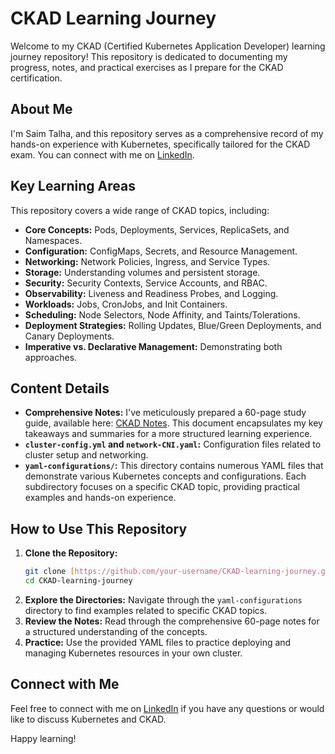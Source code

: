 # CKAD Learning Journey

Welcome to my CKAD (Certified Kubernetes Application Developer) learning journey repository! This repository is dedicated to documenting my progress, notes, and practical exercises as I prepare for the CKAD certification.

## About Me

I'm Saim Talha, and this repository serves as a comprehensive record of my hands-on experience with Kubernetes, specifically tailored for the CKAD exam. You can connect with me on [LinkedIn](https://www.linkedin.com/in/saim-talha/).

## Key Learning Areas

This repository covers a wide range of CKAD topics, including:

* **Core Concepts:** Pods, Deployments, Services, ReplicaSets, and Namespaces.
* **Configuration:** ConfigMaps, Secrets, and Resource Management.
* **Networking:** Network Policies, Ingress, and Service Types.
* **Storage:** Understanding volumes and persistent storage.
* **Security:** Security Contexts, Service Accounts, and RBAC.
* **Observability:** Liveness and Readiness Probes, and Logging.
* **Workloads:** Jobs, CronJobs, and Init Containers.
* **Scheduling:** Node Selectors, Node Affinity, and Taints/Tolerations.
* **Deployment Strategies:** Rolling Updates, Blue/Green Deployments, and Canary Deployments.
* **Imperative vs. Declarative Management:** Demonstrating both approaches.

## Content Details

* **Comprehensive Notes:** I've meticulously prepared a 60-page study guide, available here: [CKAD Notes](https://drive.google.com/file/d/122Rcqn1ym10Csx06Am2YrNEM0eDjpqiz/view?usp=drive_link). This document encapsulates my key takeaways and summaries for a more structured learning experience.
* **`cluster-config.yml` and `network-CNI.yaml`:** Configuration files related to cluster setup and networking.
* **`yaml-configurations/`:** This directory contains numerous YAML files that demonstrate various Kubernetes concepts and configurations. Each subdirectory focuses on a specific CKAD topic, providing practical examples and hands-on experience.

## How to Use This Repository

1.  **Clone the Repository:**
    ```bash
    git clone [https://github.com/your-username/CKAD-learning-journey.git](https://www.google.com/search?q=https://github.com/your-username/CKAD-learning-journey.git)
    cd CKAD-learning-journey
    ```
2.  **Explore the Directories:** Navigate through the `yaml-configurations` directory to find examples related to specific CKAD topics.
3.  **Review the Notes:** Read through the comprehensive 60-page notes for a structured understanding of the concepts.
4.  **Practice:** Use the provided YAML files to practice deploying and managing Kubernetes resources in your own cluster.

## Connect with Me

Feel free to connect with me on [LinkedIn](https://www.linkedin.com/in/saim-talha/) if you have any questions or would like to discuss Kubernetes and CKAD.

Happy learning!
